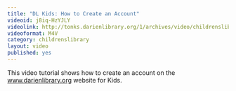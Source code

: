 ```yaml
---
title: "DL Kids: How to Create an Account"
videoid: j8iq-HzYJLY
videolink: http://tonks.darienlibrary.org/1/archives/video/childrenslibrary/20100614_kids_create_account.mp4
videoformat: M4V
category: childrenslibrary
layout: video
published: yes
---
```


This video tutorial shows how to create an account on the www.darienlibrary.org website for Kids.